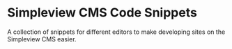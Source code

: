 # Simpleview CMS Code Snippets

A collection of snippets for different editors to make developing sites on the Simpleview CMS easier.
